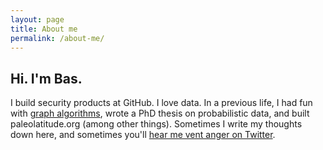 ```yaml
---
layout: page
title: About me
permalink: /about-me/
---
```


## Hi. I'm Bas.

I build security products at GitHub. I love data. In a previous life, I had fun with [graph algorithms](/pwahstacktc), wrote a PhD thesis on probabilistic data, and built paleolatitude.org (among other things). Sometimes I write my thoughts down here, and sometimes you'll [hear me vent anger on Twitter](https://twitter.com/bas_van_schaik).

